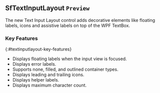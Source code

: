 ## SfTextInputLayout `Preview`

The new Text Input Layout control adds decorative elements like floating labels, icons and assistive labels on top of the WPF TextBox.

### Key Features
{:#textinputlayout-key-features}

* Displays floating labels when the input view is focused.
* Displays error labels.
* Supports none, filled, and outlined container types.
* Displays leading and trailing icons.
* Displays helper labels.
* Displays maximum character count.
